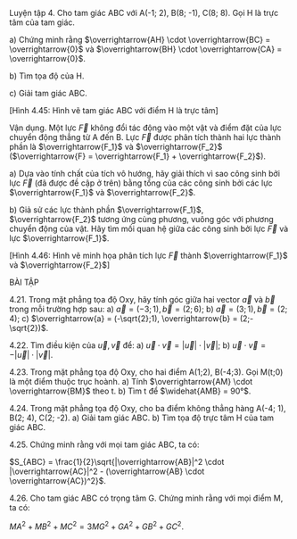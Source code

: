 Luyện tập 4. Cho tam giác ABC với A(-1; 2), B(8; -1), C(8; 8).
Gọi H là trực tâm của tam giác.

a) Chứng minh rằng $\overrightarrow{AH} \cdot \overrightarrow{BC} = \overrightarrow{0}$ và $\overrightarrow{BH} \cdot \overrightarrow{CA} = \overrightarrow{0}$.

b) Tìm tọa độ của H.

c) Giải tam giác ABC.

[Hình 4.45: Hình vẽ tam giác ABC với điểm H là trực tâm]

Vận dụng. Một lực $\overrightarrow{F}$ không đổi tác động vào một vật và điểm đặt của lực chuyển động thẳng từ A đến B. Lực $\overrightarrow{F}$ được phân tích thành hai lực thành phần là $\overrightarrow{F_1}$ và $\overrightarrow{F_2}$ ($\overrightarrow{F} = \overrightarrow{F_1} + \overrightarrow{F_2}$).

a) Dựa vào tính chất của tích vô hướng, hãy giải thích vì
sao công sinh bởi lực $\overrightarrow{F}$ (đã được đề cập ở trên) bằng
tổng của các công sinh bởi các lực $\overrightarrow{F_1}$ và $\overrightarrow{F_2}$.

b) Giả sử các lực thành phần $\overrightarrow{F_1}$, $\overrightarrow{F_2}$ tương ứng cùng
phương, vuông góc với phương chuyển động của vật.
Hãy tìm mối quan hệ giữa các công sinh bởi lực $\overrightarrow{F}$ và
lực $\overrightarrow{F_1}$.

[Hình 4.46: Hình vẽ minh họa phân tích lực $\overrightarrow{F}$ thành $\overrightarrow{F_1}$ và $\overrightarrow{F_2}$]

BÀI TẬP

4.21. Trong mặt phẳng tọa độ Oxy, hãy tính góc giữa hai vector $\overrightarrow{a}$ và $\overrightarrow{b}$ trong mỗi trường hợp sau:
a) $\overrightarrow{a} = (-3;1), \overrightarrow{b} = (2;6)$;    b) $\overrightarrow{a} = (3;1), \overrightarrow{b} = (2;4)$;    c) $\overrightarrow{a} = (-\sqrt{2};1), \overrightarrow{b} = (2;-\sqrt{2})$.

4.22. Tìm điều kiện của $\overrightarrow{u}, \overrightarrow{v}$ để:
a) $\overrightarrow{u} \cdot \overrightarrow{v} = |\overrightarrow{u}| \cdot |\overrightarrow{v}|$;    b) $\overrightarrow{u} \cdot \overrightarrow{v} = -|\overrightarrow{u}| \cdot |\overrightarrow{v}|$.

4.23. Trong mặt phẳng tọa độ Oxy, cho hai điểm A(1;2), B(-4;3). Gọi M(t;0) là một điểm thuộc trục hoành.
a) Tính $\overrightarrow{AM} \cdot \overrightarrow{BM}$ theo t.
b) Tìm t để $\widehat{AMB} = 90°$.

4.24. Trong mặt phẳng tọa độ Oxy, cho ba điểm không thẳng hàng A(-4; 1), B(2; 4), C(2; -2).
a) Giải tam giác ABC.
b) Tìm tọa độ trực tâm H của tam giác ABC.

4.25. Chứng minh rằng với mọi tam giác ABC, ta có:

$S_{ABC} = \frac{1}{2}\sqrt{|\overrightarrow{AB}|^2 \cdot |\overrightarrow{AC}|^2 - (\overrightarrow{AB} \cdot \overrightarrow{AC})^2}$.

4.26. Cho tam giác ABC có trọng tâm G. Chứng minh rằng với mọi điểm M, ta có:

$MA^2 + MB^2 + MC^2 = 3MG^2 + GA^2 + GB^2 + GC^2$.